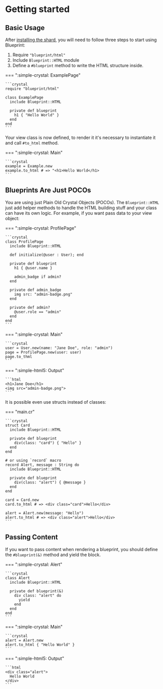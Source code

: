 # Getting started

## Basic Usage

After [installing the shard](installation.md), you will need to follow three
steps to start using Blueprint:

1. Require `"blueprint/html"`
1. Include `Blueprint::HTML` module
1. Define a `#blueprint` method to write the HTML structure inside.

=== ":simple-crystal: ExamplePage"

    ```crystal
    require "blueprint/html"

    class ExamplePage
      include Blueprint::HTML

      private def blueprint
        h1 { "Hello World" }
      end
    end
    ```

Your view class is now defined, to render it it's necessary to instantiate it
and call `#to_html` method.

=== ":simple-crystal: Main"

    ```crystal
    example = Example.new
    example.to_html # => "<h1>Hello World</h1>
    ```

## Blueprints Are Just POCOs
You are using just Plain Old Crystal Objects (POCOs). The `Blueprint::HTML` just
add helper methods to handle the HTML building stuff and your class can have its
own logic. For example, if you want pass data to your view object:

=== ":simple-crystal: ProfilePage"

    ```crystal
    class ProfilePage
      include Blueprint::HTML

      def initialize(@user : User); end

      private def blueprint
        h1 { @user.name }

        admin_badge if admin?
      end

      private def admin_badge
        img src: "admin-badge.png"
      end

      private def admin?
        @user.role == "admin"
      end
    end
    ```

=== ":simple-crystal: Main"

    ```crystal
    user = User.new(name: "Jane Doe", role: "admin")
    page = ProfilePage.new(user: user)
    page.to_thml
    ```

=== ":simple-html5: Output"

    ```html
    <h1>Jane Doe</h1>
    <img src="admin-badge.png">
    ```

It is possible even use structs instead of classes:

=== "main.cr"

    ```crystal
    struct Card
      include Blueprint::HTML

      private def blueprint
        div(class: "card") { "Hello" }
      end
    end

    # or using `record` macro
    record Alert, message : String do
      include Blueprint::HTML

      private def blueprint
        div(class: "alert") { @message }
      end
    end

    card = Card.new
    card.to_html # => <div class="card">Hello</div>

    alert = Alert.new(message: "Hello")
    alert.to_html # => <div class="alert">Hello</div>
    ```

## Passing Content

If you want to pass content when rendering a blueprint, you should define the
`#blueprint(&)` method and yield the block.

=== ":simple-crystal: Alert"

    ```crystal
    class Alert
      include Blueprint::HTML

      private def blueprint(&)
        div class: "alert" do
          yield
        end
      end
    end
    ```

=== ":simple-crystal: Main"

    ```crystal
    alert = Alert.new
    alert.to_html { "Hello World" }
    ```

=== ":simple-html5: Output"

    ```html
    <div class="alert">
      Hello World
    </div>
    ```
